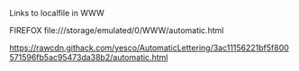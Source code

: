 Links to localfile in WWW

FIREFOX
	file:///storage/emulated/0/WWW/automatic.html

https://rawcdn.githack.com/yesco/AutomaticLettering/3ac11156221bf5f800571596fb5ac95473da38b2/automatic.html


